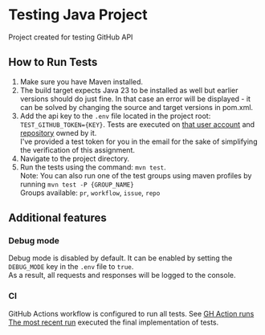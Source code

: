 # Testing Java Project

Project created for testing GitHub API

## How to Run Tests
1. Make sure you have Maven installed. 
2. The build target expects Java 23 to be installed as well but earlier versions should do just fine. In that case an error will be displayed - it can be solved by changing the source and target versions in pom.xml.
3. Add the api key to the `.env` file located in the project root: `TEST_GITHUB_TOKEN={KEY}`. Tests are executed on [that user account](https://github.com/MattsTestAccount-dev) and [repository](https://github.com/MattsTestAccount-dev/testing-repo) owned by it. <br> I've provided a test token for you in the email for the sake of simplifying the verification of this assignment.
4. Navigate to the project directory.
5. Run the tests using the command: `mvn test`. <br>
   Note: You can also run one of the test groups using maven profiles by running `mvn test -P {GROUP_NAME}` <br>
   Groups available: `pr`, `workflow`, `issue`, `repo`


## Additional features
### Debug mode
Debug mode is disabled by default. It can be enabled by setting the `DEBUG_MODE` key in the `.env` file to `true`. <br> As a result, all requests and responses will be logged to the console.

### CI
GitHub Actions workflow is configured to run all tests. See [GH Action runs](https://github.com/matgalkowski/github-testing-java/actions) <br>
[The most recent run](https://github.com/matgalkowski/github-testing-java/actions/runs/12976884346) executed the final implementation of tests.
